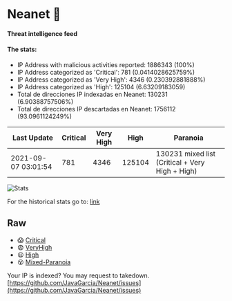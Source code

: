 # Neanet :hocho:
#### Threat intelligence feed
#### The stats:

- IP Address with malicious activities reported: 1886343 (100%)
- IP Address categorized as 'Critical':  781 (0.0414028625759%)
- IP Address categorized as 'Very High':  4346 (0.230392881888%)
- IP Address categorized as 'High':  125104 (6.63209183059)
- Total de direcciones IP indexadas en Neanet:  130231 (6.90388757506%)
- Total de direcciones IP descartadas en Neanet:  1756112 (93.0961124249%)

| Last Update | Critical | Very High | High | Paranoia |
| --- | --- | --- | --- | --- |
| 2021-09-07 03:01:54 | 781 | 4346 | 125104 | 130231 mixed list (Critical + Very High + High)|

![Stats](https://docs.google.com/spreadsheets/d/e/2PACX-1vSnaNMIXVabIpDJjufMlzH7poXnshF3mgd8Is1g9ytUEzVsP5my4Trn8f-xkoLLQ38xpL3HtmUexLo6/pubchart?oid=501124687&format=image)

For the historical stats go to: [link](/stats.csv)
## Raw
- :scream: [Critical](https://raw.githubusercontent.com/JavaGarcia/Neanet/master/blacklists/neanet_critical.txt)
- :fearful: [VeryHigh](https://raw.githubusercontent.com/JavaGarcia/Neanet/master/blacklists/neanet_veryHigh.txtt)
- :frowning: [High](https://raw.githubusercontent.com/JavaGarcia/Neanet/master/blacklists/neanet_high.txt)
- :dizzy_face: [Mixed-Paranoia](https://raw.githubusercontent.com/JavaGarcia/Neanet/master/blacklists/neanet_all.txt)


Your IP is indexed? You may request to takedown. [https://github.com/JavaGarcia/Neanet/issues](https://github.com/JavaGarcia/Neanet/issues)















































































































































































































































































































































































































































































































































































































































































































































































































































































































































































































































































































































































































































































































































































































































































































































































































































































































































































































































































































































































































































































































































































































































































































































































































































































































































































































































































































































































































































































































































































































































































































































































































































































































































































































































































































































































































































































































































































































































































































































































































































































































































































































































































































































































































































































































































































































































































































































































































































































































































































































































































































































































































































































































































































































































































































































































































































































































































































































































































































































































































































































































































































































































































































































































































































































































































































































































































































































































































































































































































































































































































































































































































































































































































































































































































































































































































































































































































































































































































































































































































































































































































































































































































































































































































































































































































































































































































































































































